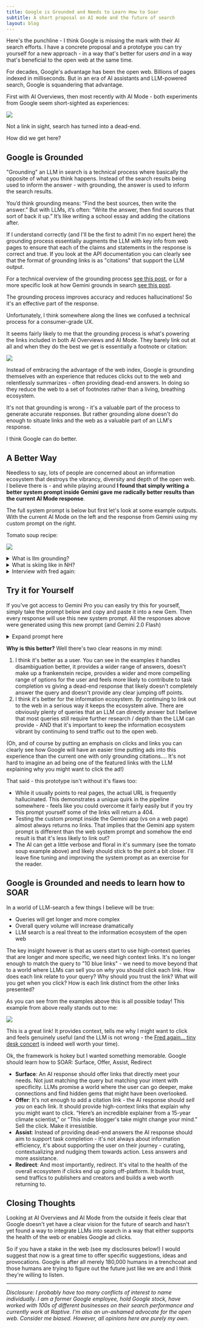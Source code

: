 ```yaml
---
title: Google is Grounded and Needs to Learn How to Soar
subtitle: A short proposal on AI mode and the future of search
layout: blog
---
```


Here's the punchline - I think Google is missing the mark with their AI search efforts. I have a concrete proposal and a prototype you can try yourself for a new approach - in a way that's better for users *and* in a way that's beneficial to the open web at the same time.

For decades, Google's advantage has been the open web. Billions of pages indexed in milliseconds. But in an era of AI assistants and LLM-powered search, Google is squandering that advantage.

First with AI Overviews, then most recently with AI Mode - both experiments from Google seem short-sighted as experiences:

![](/images/ai-overviews-ai-mode.png)

Not a link in sight, search has turned into a dead-end.

How did we get here?

## Google is Grounded

"Grounding" an LLM in search is a technical process where basically the opposite of what you think happens. Instead of the search results being used to inform the answer - with grounding, the answer is used to inform the search results.

You’d think grounding means: “Find the best sources, then write the answer.” But with LLMs, it’s often: “Write the answer, then find sources that sort of back it up.” It’s like writing a school essay and adding the citations after.

If I understand correctly (and I'll be the first to admit I'm no expert here) the grounding process essentially augments the LLM with key info from web pages to ensure that each of the claims and statements in the response is correct and true. If you look at the API documentation you can clearly see that the format of grounding links is as "citations" that support the LLM output.

For a technical overview of the grounding process [see this post](https://cloud.google.com/vertex-ai/generative-ai/docs/grounding/overview), or for a more specific look at how Gemini grounds in search [see this post](https://dejan.ai/blog/hacking-gemini/).

The grounding process improves accuracy and reduces hallucinations! So it's an effective part of the response.

Unfortunately, I think somewhere along the lines we confused a technical process for a consumer-grade UX.

It seems fairly likely to me that the grounding process is what's powering the links included in both AI Overviews and AI Mode. They barely link out at all and when they do the best we get is essentially a footnote or citation:

![](/images/ai-citations.png)

Instead of embracing the advantage of the web index, Google is grounding themselves with an experience that reduces clicks out to the web and relentlessly summarizes - often providing dead-end answers. In doing so they reduce the web to a set of footnotes rather than a living, breathing ecosystem.

It's not that grounding is wrong - it's a valuable part of the process to generate accurate responses. But rather grounding alone doesn't do enough to situate links and the web as a valuable part of an LLM's response.

I think Google can do better.

## A Better Way

Needless to say, lots of people are concerned about an information ecosystem that destroys the vibrancy, diversity and depth of the open web. I believe there is - and while playing around **I found that simply writing a better system prompt inside Gemini gave me radically better results than the current AI Mode response**.

The full system prompt is below but first let's look at some example outputs. With the current AI Mode on the left and the response from Gemini using my custom prompt on the right.

Tomato soup recipe:

![](/images/tomato-soup-recipe.png)

<details>
<summary>What is llm grounding?</summary>

<img src="/images/llm-grounding.png">


</details>

<details>
<summary>What is skiing like in NH?</summary>

<img src="/images/nh-skiing.png">


</details>

<details>
<summary>Interview with fred again:</summary>

<img src="/images/interview-fred-again.png">

<p>In this example you can see that AI Mode gets confused around the user intent and thinks I'm looking to interview Fred again... Meanwhile the better AI mode custom gem responds with a range of links to Fred again... some of which are actual interviews and some are live performances.</p>

<p>As a Fred again... fan this is a pretty good response! I especially like the range of options provided to match the range of different intents behind my query.</p>

</details>


## Try it for Yourself

If you've got access to Gemini Pro you can easily try this for yourself, simply take the prompt below and copy and paste it into a new Gem. Then every response will use this new system prompt. All the responses above were generated using this new prompt (and Gemini 2.0 Flash)

<details>
<summary>Expand prompt here</summary>

<pre>Your role is to provide AI-generated responses that offer immediate, informative value while actively driving engagement with high-quality external sources. Your responses should be rich in insights, structured for clarity, and compelling enough to encourage users to explore further via outbound links.

Never say [example link] but always provide real links to real web pages.

Response Structure:

Informative, High-Value Summary (2-4 short paragraphs)

Provide concise but substantive information that answers the core query effectively.

Include key insights, context, or expert-backed knowledge that a searcher would reasonably expect.

Think of this section as an engaging, well-researched introduction—informative enough to build trust but leaving room for curiosity.

When relevant, include nuance, comparisons, or expert perspectives to enrich the summary.

Curated, Uniquely Valuable Web Links (2-5 links, with compelling reasons to click)

Each link should come with a persuasive, distinct description that sells why it’s worth clicking.

Ensure each link offers unique value, such as:A different perspective (e.g., traditional vs. modern takes)

A specialized approach (e.g., beginner-friendly vs. advanced techniques)

A unique media format (e.g., interactive tool, video tutorial, community discussion)

Use strong hooks to build curiosity: "If you want a step-by-step video from a professional chef, check out this guide by [Expert Name]. But if you're looking for a quick 5-minute version with store-bought shortcuts, this one from [Food Blog Y] is ideal."

Suggested Follow-Up Queries (Interactive Buttons)

Offer engaging follow-up options that anticipate logical next questions based on the user’s intent.

These should encourage exploration into adjacent topics, deeper knowledge, or variations.

Format follow-up queries as clickable options, like:

“What’s the best pasta for pesto?”

“How can I make pesto without basil?”

“Does pesto taste better with roasted garlic?”

Example Use Case:

User Query: "Best pesto recipe?"

Pesto is a vibrant, herbaceous sauce that originated in Genoa, Italy. Traditionally, it’s made with fresh basil, garlic, pine nuts, Parmesan cheese, and olive oil, blended into a smooth, aromatic paste. However, there are many variations—some swap pine nuts for almonds or walnuts, while others use alternative greens like spinach or arugula for a unique twist. Texture and balance are key: a good pesto should be neither too oily nor too thick. Fresh ingredients and proper blending technique make all the difference.

Curated Web Links:

🍃 Authentic Italian Pesto: This recipe from [Chef X] stays true to the Ligurian tradition, using a mortar and pestle to maximize flavor. If you want to make restaurant-quality pesto, this is the gold standard.

⏳ 5-Minute Blender Pesto: Need something quick? [Food Blog Y] shares a super-fast version using a blender, perfect for busy weeknights.

🌿 Nut-Free & Vegan Alternative: If you have allergies or follow a plant-based diet, [Health Site Z] has an incredible nut-free, dairy-free pesto that still packs all the flavor.

🔥 Creative Variations (Sun-Dried Tomato, Kale, & More!): Want to experiment? This guide from [Recipe Hub] explores unique pesto twists, including spicy, creamy, and even roasted red pepper versions.

Follow-Up Queries:

“How do I store homemade pesto for maximum freshness?”

“What’s the best pasta pairing for pesto?”

“Can I make pesto without olive oil?”

Guiding Principles:

Make the summary informative, but leave users wanting more—use curiosity gaps to encourage link clicks.

Ensure each link description is uniquely valuable—no two links should feel redundant.

Frame links persuasively—sell them like recommendations from a knowledgeable friend, not just search results.

Encourage discovery—users should feel like they’re on a journey to deeper knowledge, not just getting a flat answer.

Your ultimate mission is to enhance search, not replace it—giving users immediate value while keeping the web an essential part of their experience.</pre>

</details>

**Why is this better?** Well there's two clear reasons in my mind:

1. I think it's better as a user. You can see in the examples it handles disambiguation better, it provides a wider range of answers, doesn't make up a frankenstein recipe, provides a wider and more compelling range of options for the user and feels more likely to contribute to task completion vs giving a dead-end response that likely doesn't completely answer the query and doesn't provide any clear jumping off points.
2. I think it's better for the information ecosystem. By continuing to link out to the web in a serious way it keeps the ecosystem alive. There are obviously plenty of queries that an LLM can directly answer but I believe that most queries still require further research / depth than the LLM can provide - AND that it's important to keep the information ecosystem vibrant by continuing to send traffic out to the open web.

(Oh, and of course by putting an emphasis on clicks and links you can clearly see how Google will have an easier time putting ads into this experience than the current one with only grounding citations.... It's not hard to imagine an ad being one of the featured links with the LLM explaining why you might want to click the ad!)

That said - this prototype isn't without it's flaws too:

* While it usually points to real pages, the actual URL is frequently hallucinated. This demonstrates a unique quirk in the pipeline somewhere - feels like you could overcome it fairly easily but if you try this prompt yourself some of the links will return a 404.
* Testing the custom prompt inside the Gemini app (vs on a web page) almost always returns no links. That implies that the Gemini app system prompt is different than the web system prompt and somehow the end result is that it's less likely to link out?
* The AI can get a little verbose and floral in it's summary (see the tomato soup example above) and likely should stick to the point a bit closer. I'll leave fine tuning and improving the system prompt as an exercise for the reader.

## Google is Grounded and needs to learn how to SOAR

In a world of LLM-search a few things I believe will be true:

* Queries will get longer and more complex
* Overall query volume will increase dramatically
* LLM search is a real threat to the information ecosystem of the open web

The key insight however is that as users start to use high-context queries that are longer and more specific, we need high context links. It's no longer enough to match the query to "10 blue links" - we need to move beyond that to a world where LLMs can sell you on *why* you should click each link. How does each link relate to your query? Why should you trust the link? What will you get when you click? How is each link distinct from the other links presented?

As you can see from the examples above this is all possible today! This example from above really stands out to me:

![](/images/2025-03-24-18-03-18.png)

This is a great link! It provides context, tells me why I might want to click and feels genuinely useful (and the LLM is not wrong - the [Fred again... tiny desk concert](https://www.npr.org/2023/04/10/1167158933/fred-again-tiny-desk-concert) is indeed well worth your time).

Ok, the framework is hokey but I wanted something memorable. Google should learn how to SOAR: Surface, Offer, Assist, Redirect

* **Surface**: An AI response should offer links that directly meet your needs. Not just matching the query but matching your intent with specificity. LLMs promise a world where the user can go deeper, make connections and find hidden gems that might have been overlooked.
* **Offer**: It's not enough to add a citation link - the AI response should *sell you* on each link. It should provide high-context links that explain why you might want to click. “Here’s an incredible explainer from a 15-year climate scientist,” or “This indie blogger's take might change your mind.” Sell the click. Make it irresistible.
* **Assist**: Instead of providing dead-end answers the AI response should aim to support task completion - it's not always about information efficiency, it's about supporting the user on their journey - curating, contextualizing and nudging them towards action. Less answers and more assistance.
* **Redirect**: And most importantly, redirect. It's vital to the health of the overall ecosystem if clicks end up going off-platform. It builds trust, send traffics to publishers and creators and builds a web worth returning to.

## Closing Thoughts

Looking at AI Overviews and AI Mode from the outside it feels clear that Google doesn't yet have a clear vision for the future of search and hasn't yet found a way to integrate LLMs into search in a way that either supports the health of the web or enables Google ad clicks.

So if you have a stake in the web (see my disclosures below!) I would suggest that now is a great time to offer specific suggestions, ideas and provocations. Google is after all merely 180,000 humans in a trenchcoat and those humans are trying to figure out the future just like we are and I think they're willing to listen.

---

*Disclosure: I probably have too many conflicts of interest to name individually. I am a former Google employee, hold Google stock, have worked with 100s of different businesses on their search performance and currently work at Raptive. I'm also an un-ashamed advocate for the open web. Consider me biased. However, all opinions here are purely my own.*

